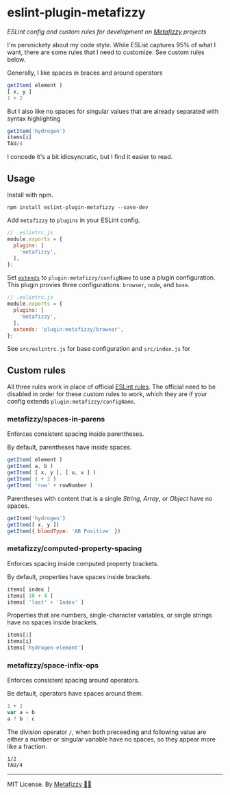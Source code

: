 # eslint-plugin-metafizzy

_ESLint config and custom rules for development on [Metafizzy](https://metafizzy.co) projects_

I'm persnickety about my code style. While ESList captures 95% of what I want, there are some rules that I need to customize. See custom rules below.

Generally, I like spaces in braces and around operators

``` js
getItem( element )
[ x, y ]
1 + 2
```

But I also like no spaces for singular values that are already separated with syntax highlighting

``` js
getItem('hydrogen')
items[i]
TAU/4
```

I concede it's a bit idiosyncratic, but I find it easier to read.

## Usage

Install with npm.

```
npm install eslint-plugin-metafizzy --save-dev
```

Add `metafizzy` to `plugins` in your ESLint config.

``` js
// .eslintrc.js
module.exports = {
  plugins: [
    'metafizzy',
  ],
};
```

Set [`extends`](https://eslint.org/docs/user-guide/configuring#using-the-configuration-from-a-plugin) to `plugin:metafizzy/configName` to use a plugin configuration. This plugin provies three configurations: `browser`, `node`, and `base`.

``` js
// .eslintrc.js
module.exports = {
  plugins: [
    'metafizzy',
  ],
  extends: 'plugin:metafizzy/browser',
};
```

See `src/eslintrc.js` for base configuration and `src/index.js` for

## Custom rules

All three rules work in place of official [ESLint rules](https://eslint.org/docs/rules/). The official need to be disabled in order for these custom rules to work, which they are if your config extends `plugin:metafizzy/configName`.

### metafizzy/spaces-in-parens

Enforces consistent spacing inside parentheses.

By default, parentheses have inside spaces.

``` js
getItem( element )
getItem( a, b )
getItem( [ x, y ], [ u, v ] )
getItem( 1 + 2 )
getItem( 'row' + rowNumber )
```

Parentheses with content that is a single _String_, _Array_, or _Object_ have no spaces.

``` js
getItem('hydrogen')
getItem([ x, y ])
getItem({ bloodType: 'AB Positive' })
```

### metafizzy/computed-property-spacing

Enforces spacing inside computed property brackets.

By default, properties have spaces inside brackets.

``` js
items[ index ]
items[ 10 + 4 ]
items[ 'last' + 'Index' ]
```

Properties that are numbers, single-character variables, or single strings have no spaces inside brackets.

``` js
items[1]
items[i]
items['hydrogen-element']
```

### metafizzy/space-infix-ops

Enforces consistent spacing around operators.

Be default, operators have spaces around them.

``` js
1 + 2
var a = b
a ? b : c
```

The division operator `/`, when both preceeding and following value are either a number or singular variable have no spaces, so they appear more like a fraction.

```
1/2
TAU/4
```

---

MIT License. By [Metafizzy 🌈🐻](https://metafizzy.co)
